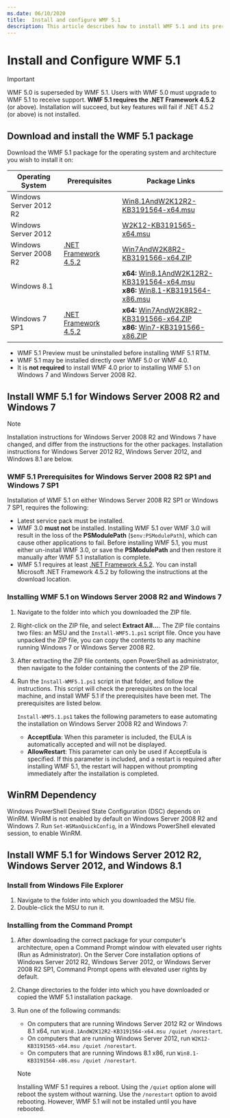 ```yaml
---
ms.date: 06/10/2020
title:  Install and configure WMF 5.1
description: This article describes how to install WMF 5.1 and its prerequisites.
---
```


# Install and Configure WMF 5.1

> [!IMPORTANT]
> WMF 5.0 is superseded by WMF 5.1. Users with WMF 5.0 must upgrade to WMF 5.1 to receive support.
> **WMF 5.1 requires the .NET Framework 4.5.2** (or above). Installation will succeed, but key
> features will fail if .NET 4.5.2 (or above) is not installed.

## Download and install the WMF 5.1 package

Download the WMF 5.1 package for the operating system and architecture you wish to install it on:

|    Operating System    |                Prerequisites                 |                                                                    Package Links                                                                    |
| ---------------------- | -------------------------------------------- | --------------------------------------------------------------------------------------------------------------------------------------------------- |
| Windows Server 2012 R2 |                                              | [Win8.1AndW2K12R2-KB3191564-x64.msu][Win8.1AndW2K12R2-KB3191564-x64.msu]                                                                            |
| Windows Server 2012    |                                              | [W2K12-KB3191565-x64.msu][W2K12-KB3191565-x64.msu]                                                                                                  |
| Windows Server 2008 R2 | [.NET Framework 4.5.2][.NET Framework 4.5.2] | [Win7AndW2K8R2-KB3191566-x64.ZIP][Win7AndW2K8R2-KB3191566-x64.ZIP]                                                                                  |
| Windows 8.1            |                                              | **x64:** [Win8.1AndW2K12R2-KB3191564-x64.msu][Win8.1AndW2K12R2-KB3191564-x64.msu]</br>**x86:** [Win8.1-KB3191564-x86.msu][Win8.1-KB3191564-x86.msu] |
| Windows 7 SP1          | [.NET Framework 4.5.2][.NET Framework 4.5.2] | **x64:** [Win7AndW2K8R2-KB3191566-x64.ZIP][Win7AndW2K8R2-KB3191566-x64.ZIP]</br>**x86:** [Win7-KB3191566-x86.ZIP][Win7-KB3191566-x86.ZIP]           |

[.NET Framework 4.5.2]: https://www.microsoft.com/download/details.aspx?id=42642
[W2K12-KB3191565-x64.msu]: https://go.microsoft.com/fwlink/?linkid=839513
[Win7-KB3191566-x86.ZIP]: https://go.microsoft.com/fwlink/?linkid=839522
[Win7AndW2K8R2-KB3191566-x64.ZIP]: https://go.microsoft.com/fwlink/?linkid=839523
[Win8.1-KB3191564-x86.msu]: https://go.microsoft.com/fwlink/?linkid=839521
[Win8.1AndW2K12R2-KB3191564-x64.msu]: https://go.microsoft.com/fwlink/?linkid=839516

- WMF 5.1 Preview must be uninstalled before installing WMF 5.1 RTM.
- WMF 5.1 may be installed directly over WMF 5.0 or WMF 4.0.
- It is **not required** to install WMF 4.0 prior to installing WMF 5.1 on Windows 7 and Windows
  Server 2008 R2.

## Install WMF 5.1 for Windows Server 2008 R2 and Windows 7

> [!NOTE]
> Installation instructions for Windows Server 2008 R2 and Windows 7 have changed, and differ from
> the instructions for the other packages. Installation instructions for Windows Server 2012 R2,
> Windows Server 2012, and Windows 8.1 are below.

### WMF 5.1 Prerequisites for Windows Server 2008 R2 SP1 and Windows 7 SP1

Installation of WMF 5.1 on either Windows Server 2008 R2 SP1 or Windows 7 SP1, requires the
following:

- Latest service pack must be installed.
- WMF 3.0 **must not** be installed. Installing WMF 5.1 over WMF 3.0 will result in the loss of the
  **PSModulePath** (`$env:PSModulePath`), which can cause other applications to fail. Before
  installing WMF 5.1, you must either un-install WMF 3.0, or save the **PSModulePath** and then
  restore it manually after WMF 5.1 installation is complete.
- WMF 5.1 requires at least
  [.NET Framework 4.5.2](https://www.microsoft.com/download/details.aspx?id=42642). You can install
  Microsoft .NET Framework 4.5.2 by following the instructions at the download location.

### Installing WMF 5.1 on Windows Server 2008 R2 and Windows 7

1. Navigate to the folder into which you downloaded the ZIP file.

1. Right-click on the ZIP file, and select **Extract All...**. The ZIP file contains two files: an
   MSU and the `Install-WMF5.1.ps1` script file. Once you have unpacked the ZIP file, you can copy
   the contents to any machine running Windows 7 or Windows Server 2008 R2.

1. After extracting the ZIP file contents, open PowerShell as administrator, then navigate to the
   folder containing the contents of the ZIP file.

1. Run the `Install-WMF5.1.ps1` script in that folder, and follow the instructions. This script will
   check the prerequisites on the local machine, and install WMF 5.1 if the prerequisites have been
   met. The prerequisites are listed below.

   `Install-WMF5.1.ps1` takes the following parameters to ease automating the installation on
   Windows Server 2008 R2 and Windows 7:

   - **AcceptEula**: When this parameter is included, the EULA is automatically accepted and will
     not be displayed.
   - **AllowRestart**: This parameter can only be used if AcceptEula is specified. If this parameter
     is included, and a restart is required after installing WMF 5.1, the restart will happen
     without prompting immediately after the installation is completed.

## WinRM Dependency

Windows PowerShell Desired State Configuration (DSC) depends on WinRM. WinRM is not enabled by
default on Windows Server 2008 R2 and Windows 7. Run `Set-WSManQuickConfig`, in a Windows PowerShell
elevated session, to enable WinRM.

## Install WMF 5.1 for Windows Server 2012 R2, Windows Server 2012, and Windows 8.1

### Install from Windows File Explorer

1. Navigate to the folder into which you downloaded the MSU file.
1. Double-click the MSU to run it.

### Installing from the Command Prompt

1. After downloading the correct package for your computer's architecture, open a Command Prompt
   window with elevated user rights (Run as Administrator). On the Server Core installation options
   of Windows Server 2012 R2, Windows Server 2012, or Windows Server 2008 R2 SP1, Command Prompt
   opens with elevated user rights by default.
1. Change directories to the folder into which you have downloaded or copied the WMF 5.1
   installation package.
1. Run one of the following commands:
   - On computers that are running Windows Server 2012 R2 or Windows 8.1 x64, run
     `Win8.1AndW2K12R2-KB3191564-x64.msu /quiet /norestart`.
   - On computers that are running Windows Server 2012, run
     `W2K12-KB3191565-x64.msu /quiet /norestart`.
   - On computers that are running Windows 8.1 x86, run
     `Win8.1-KB3191564-x86.msu /quiet /norestart`.

   > [!NOTE]
   > Installing WMF 5.1 requires a reboot. Using the `/quiet` option alone will reboot the system
   > without warning. Use the `/norestart` option to avoid rebooting. However, WMF 5.1 will not be
   > installed until you have rebooted.
